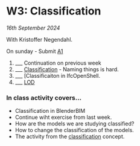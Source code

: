 # W3: Classification

*16th September 2024*

With Kristoffer Negendahl.

On sunday - Submit [A1]

1. ___ Continuation on previous week
2. ___ [Classification] - Naming things is hard.
3. ___ [Classificaiton in IfcOpenShell.
4. ___ [LOD](/Concepts/LOD)

<!--
* Submit [A1](/Assignments/A1) - Excel dashboard. - 17th September
-->

### In class activity covers...

* Classification in BlenderBIM
* Continue wiht exercise from last week.
* How are the models we are studying classified?
* How to change the classification of the models.
* The activity from the [classification] concept.

[Classification]: /Concepts/Classification


[A1]: /Assignments/A1
<!--
### Presentation covers....

1. ___ ISO 19650
1. ___ What are the [Roles] of OpenBIM according to [ISO 19650]?
1. ___ Project Team
1. ___ Appointing Party
1. ___ Delivery Team
1. ___ Appointed Party
1. ___ Information Requirements
   * Asset Information Model ([AIM])
   * Asset Information Requirements ([AIR])
   * Building Implementation Plan ([BIP])
   * Employer’s Information Requirements ([EIR​])
   * Master Information Delivery Plan ([MIDP])
   * Organizational Information Requirements ([OIR​])
   * Project Information Model ([PIM])
  
### In class activity covers...

hands on example with ISO 19650, covering:
* [OIR] Organisational Informatioon ,[AIM] Asset Information ,[PIM]
roles of:
* Appointing Party
* Lead Appointed Party
* Appointed Party


We will also help this week with.
* questions about the assignment
* your expectations and motivations for the course.


[Roles]: /Roles/index
[Focus]: /Focus/index
[ISO 19650]: /Concepts/ISO19650
[AIM]: /Concepts/AIM
[AIR]: /Concepts/AIR
[EIR​]: /Concepts/EIR
[MIDP]: /Concepts/MIDP
[OIR​]: /Concepts/OIR
[PIM]: /Concepts/PIM

-->
